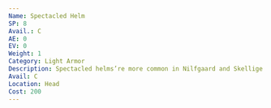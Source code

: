 ```yaml
---
Name: Spectacled Helm
SP: 8
Avail.: C
AE: 0
EV: 0
Weight: 1
Category: Light Armor
Description: Spectacled helms’re more common in Nilfgaard and Skellige. North tends to like fully enclosed helmets or just caps. The spectacle pieces on the front of the helm can help protect your face and eyes from attack, and in some cases there’s a layer of chain attached to the bottom for your neck.
Avail: C
Location: Head
Cost: 200
---
```

